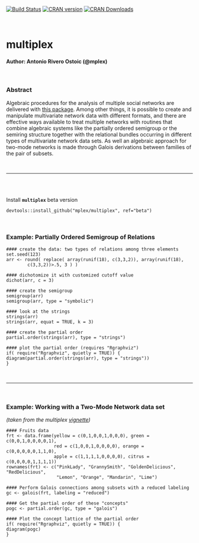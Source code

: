 [![Build Status](https://travis-ci.org/mplex/multiplex.svg?branch=master)](https://travis-ci.org/mplex/multiplex)
[![CRAN version](http://www.r-pkg.org/badges/version/multiplex)](https://cran.r-project.org/package=multiplex)
[![CRAN Downloads](http://cranlogs.r-pkg.org/badges/grand-total/multiplex)](https://cran.rstudio.com/web/packages/multiplex/index.html)


<br />

# multiplex
#### Author: Antonio Rivero Ostoic (@mplex)

<br />


### Abstract

Algebraic procedures for the analysis of multiple social networks are delivered with [this package](https://cran.r-project.org/web/packages/multiplex/index.html). Among other things, it is possible to create and manipulate multivariate network data with different formats, and there are effective ways available to treat multiple networks with routines that combine algebraic systems like the partially ordered semigroup or the semiring structure together with the relational bundles occurring in different types of multivariate network data sets. As well an algebraic approach for two-mode networks is made through Galois derivations between families of the pair of subsets.

<br />

* * *
<br />

<br />

Install **`multiplex`** beta version

```{r }
devtools::install_github("mplex/multiplex", ref="beta")
```

<br />


### Example: Partially Ordered Semigroup of Relations

```{r }
#### create the data: two types of relations among three elements
set.seed(123)
arr <- round( replace( array(runif(18), c(3,3,2)), array(runif(18),
        c(3,3,2))>.5, 3 ) )
```


```{r }
#### dichotomize it with customized cutoff value
dichot(arr, c = 3)
```


```{r }
#### create the semigroup
semigroup(arr)
semigroup(arr, type = "symbolic")
```


```{r }
#### look at the strings
strings(arr)
strings(arr, equat = TRUE, k = 3)
```


```{r }
#### create the partial order
partial.order(strings(arr), type = "strings")
```


```{r }
#### plot the partial order (requires "Rgraphviz")
if( require("Rgraphviz", quietly = TRUE)) {
diagram(partial.order(strings(arr), type = "strings"))
}
```

<br />

* * *

<br />

### Example: Working with a Two-Mode Network data set
<i>(taken from the multiplex [vignette](https://cran.r-project.org/web/packages/multiplex/vignettes/TwoModeNetworks.pdf))</i>

```{r }
#### Fruits data
frt <- data.frame(yellow = c(0,1,0,0,1,0,0,0), green = c(0,0,1,0,0,0,0,1), 
                  red = c(1,0,0,1,0,0,0,0), orange = c(0,0,0,0,0,1,1,0), 
                  apple = c(1,1,1,1,0,0,0,0), citrus = c(0,0,0,0,1,1,1,1))
rownames(frt) <- c("PinkLady", "GrannySmith", "GoldenDelicious", "RedDelicious", 
                   "Lemon", "Orange", "Mandarin", "Lime")

```


```{r }
#### Perform Galois connections among subsets with a reduced labeling
gc <- galois(frt, labeling = "reduced")
```


```{r }
#### Get the partial order of these "concepts"
pogc <- partial.order(gc, type = "galois")
```


```{r }
#### Plot the concept lattice of the partial order
if( require("Rgraphviz", quietly = TRUE)) {
diagram(pogc)
}
```
